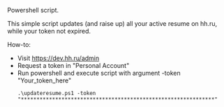 Powershell script.

This simple script updates (and raise up) all your active resume on hh.ru, while your token not expired.

How-to: 
* Visit https://dev.hh.ru/admin
* Request a token in "Personal Account"
* Run powershell and execute script with argument -token "Your_token_here"
  ```
  .\updateresume.ps1 -token "**************************************************************"
  ```


  
  
  
  
